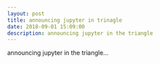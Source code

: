 ```yaml
---
layout: post
title: announcing jupyter in trinagle
date: 2018-09-01 15:09:00
description: announcing jupyter in the triangle
---
```


announcing jupyter in the triangle...
